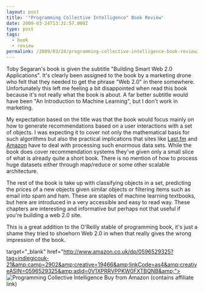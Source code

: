 ```yaml
---
layout: post
title: '"Programming Collective Intelligence" Book Review'
date: 2009-03-24T13:31:57.000Z
type: post
tags:
  - book
  - review
permalink: /2009/03/24/programming-collective-intelligence-book-review/
---
```

Toby Segaran's book is given the subtitle "Building Smart Web 2.0 Applications". It's clearly been assigned to the book by a marketing drone who felt that they needed to get the phrase "Web 2.0" in there somewhere. Unfortunately this left me feeling a bit disappointed when read this book because it's not really what the book is about. A far better subtitle would have been "An Introduction to Machine Learning", but I don't work in marketing.

My expectation based on the title was that the book would focus mainly on how to generate recommendations based on a user interactions with a set of objects. I was expecting it to cover not only the mathematical basis for such algorithms but also the practical implications that sites like [Last.fm](http://www.last.fm) and [Amazon](http://www.amazon.co.uk) have to deal with processing such enormous data sets. While the book does cover recommendation systems they've given only a small slice of what is already quite a short book. There is no mention of how to process huge datasets either through map/reduce or some other scalable architecture.

The rest of the book is take up with classifying objects in a set, predicting the prices of a new objects given similar objects or filtering items such as email into spam and ham. These are staples of machine learning textbooks, but here are introduced in a very accessible and easy to read way. These chapters are interesting and informative but perhaps not that useful if you're building a web 2.0 site.

This is a great addition to the O'Reilly stable of programming book, it's just a shame they tried to shoehorn Web 2.0 in when that really gives the wrong impression of the book.

 target="_blank" href="http://www.amazon.co.uk/dp/0596529325?tag=indiegicouk-21&amp;camp=2902&amp;creative=19466&amp;linkCode=as4&amp;creativeASIN=0596529325&amp;adid=0V1XPRRVPPKW0FXTBQNB&amp;">
<img src="{{ site.baseurl }}/assets/511EpRYq8gL._SL110_.jpg" alt="Programming Collective Intelligence" />
Buy from Amazon (contains affiliate link)<br />
</a>
